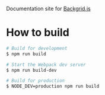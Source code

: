 Documentation site for [Backgrid.js](http://backgridjs.com/)


How to build
============

```sh
# Build for development
$ npm run build

# Start the Webpack dev server
$ npm run build-dev

# Build for production
$ NODE_DEV=production npm run build
```
